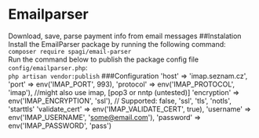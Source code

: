 # Emailparser
Download, save, parse payment info from email messages
##Instalation
Install the EmailParser package by running the following command: `composer require spagi/email-parser`  \
Run the command below to publish the package config file `config/emailparser.php`: \
`php artisan vendor:publish` 
###Configuration
            'host'  =>  'imap.seznam.cz',
            'port'  => env('IMAP_PORT', 993),
            'protocol'  => env('IMAP_PROTOCOL', 'imap'), //might also use imap, [pop3 or nntp (untested)]
            'encryption'    => env('IMAP_ENCRYPTION', 'ssl'), // Supported: false, 'ssl', 'tls', 'notls', 'starttls'
            'validate_cert' => env('IMAP_VALIDATE_CERT', true),
            'username' => env('IMAP_USERNAME', 'some@email.com'),
            'password' => env('IMAP_PASSWORD', 'pass') 


